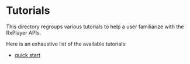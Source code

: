 # Tutorials ####################################################################

This directory regroups various tutorials to help a user familiarize with the
RxPlayer APIs.

Here is an exhaustive list of the available tutorials:
  - [quick start](./tutorials/quick_start.md)
